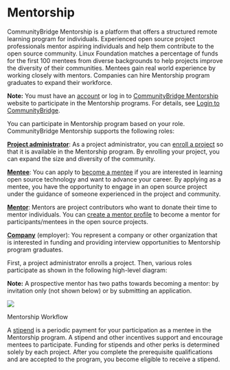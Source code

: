 # Mentorship

CommunityBridge Mentorship is a platform that offers a structured remote learning program for individuals. Experienced open source project professionals mentor aspiring individuals and help them contribute to the open source community. Linux Foundation matches a percentage of funds for the first 100 mentees from diverse backgrounds to help projects improve the diversity of their communities. Mentees gain real world experience by working closely with mentors. Companies can hire Mentorship program graduates to expand their workforce.

**Note:** You must have an [account](../communitybridge-account/create-a-linux-foundation-account.md) or log in to [CommunityBridge Mentorship](https://people.communitybridge.org/) website to participate in the Mentorship programs. For details, see [Login to CommunityBridge](../communitybridge-account/login-to-communitybridge.md).

You can participate in Mentorship program based on your role. CommunityBridge Mentorship supports the following roles:

​[**Project administrator**](administrators/): As a project administrator, you can [enroll a project](administrators/enroll-your-project.md) so that it is available in the Mentorship program. By enrolling your project, you can expand the size and diversity of the community.

​[**Mentee**](mentees/): You can apply to [become a mentee](mentees/become-a-mentee.md) if you are interested in learning open source technology and want to advance your career. By applying as a mentee, you have the opportunity to engage in an open source project under the guidance of someone experienced in the project and community.

​[**Mentor**](mentors/): Mentors are project contributors who want to donate their time to mentor individuals. You can [create a mentor profile](mentors/become-a-mentor/create-a-mentor-profile.md) to become a mentor for participants/mentees in the open source projects.

​[**Company**](companies.md) \(employer\): You represent a company or other organization that is interested in funding and providing interview opportunities to Mentorship program graduates.

First, a project administrator enrolls a project. Then, various roles participate as shown in the following high-level diagram:

**Note:** A prospective mentor has two paths towards becoming a mentor: by invitation only \(not shown below\) or by submitting an application.

![](https://gblobscdn.gitbook.com/assets%2F-M2DCN9UgoRgMEkgnLyP%2F-M2NjwWHAjKIXQt5_BQs%2F-M2NsDLW3mJmenZ7xnRo%2Fhow%20does%20mentorship%20work.png?alt=media&token=e4146142-b90f-4d69-976b-91bae5e08097)

Mentorship Workflow

A [stipend](mentee-stipends.md) is a periodic payment for your participation as a mentee in the Mentorship program. A stipend and other incentives support and encourage mentees to participate. Funding for stipends and other perks is determined solely by each project. After you complete the prerequisite qualifications and are accepted to the program, you become eligible to receive a stipend.

